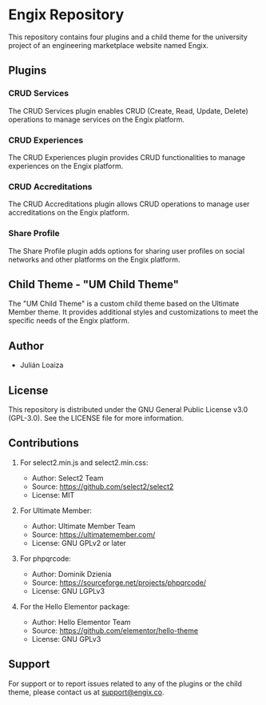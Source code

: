# Engix Repository

This repository contains four plugins and a child theme for the university project of an engineering marketplace website named Engix.

## Plugins

### CRUD Services

The CRUD Services plugin enables CRUD (Create, Read, Update, Delete) operations to manage services on the Engix platform.

### CRUD Experiences

The CRUD Experiences plugin provides CRUD functionalities to manage experiences on the Engix platform.

### CRUD Accreditations

The CRUD Accreditations plugin allows CRUD operations to manage user accreditations on the Engix platform.

### Share Profile

The Share Profile plugin adds options for sharing user profiles on social networks and other platforms on the Engix platform.

## Child Theme - "UM Child Theme"

The "UM Child Theme" is a custom child theme based on the Ultimate Member theme. It provides additional styles and customizations to meet the specific needs of the Engix platform.

## Author

- Julián Loaiza

## License

This repository is distributed under the GNU General Public License v3.0 (GPL-3.0). See the LICENSE file for more information.

## Contributions

1. For select2.min.js and select2.min.css:
   - Author: Select2 Team
   - Source: https://github.com/select2/select2
   - License: MIT

2. For Ultimate Member:
   - Author: Ultimate Member Team
   - Source: https://ultimatemember.com/
   - License: GNU GPLv2 or later

3. For phpqrcode:
   - Author: Dominik Dzienia
   - Source: https://sourceforge.net/projects/phpqrcode/
   - License: GNU LGPLv3

4. For the Hello Elementor package:
   - Author: Hello Elementor Team
   - Source: https://github.com/elementor/hello-theme
   - License: GNU GPLv3

## Support

For support or to report issues related to any of the plugins or the child theme, please contact us at support@engix.co.
